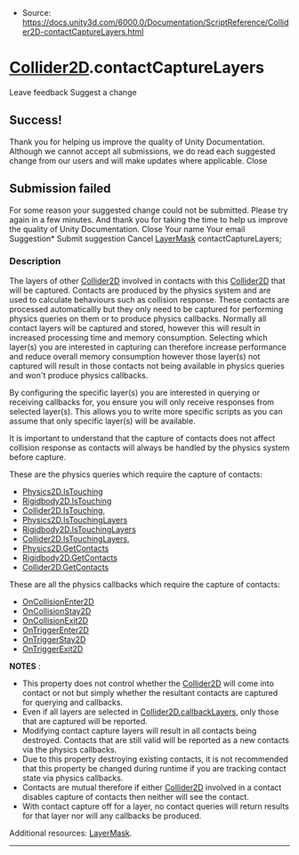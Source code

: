 * Source: https://docs.unity3d.com/6000.0/Documentation/ScriptReference/Collider2D-contactCaptureLayers.html

#  [Collider2D](https://docs.unity3d.com/6000.0/Documentation/ScriptReference/Collider2D.html).contactCaptureLayers
Leave feedback
Suggest a change
## Success!
Thank you for helping us improve the quality of Unity Documentation. Although we cannot accept all submissions, we do read each suggested change from our users and will make updates where applicable.
Close
## Submission failed
For some reason your suggested change could not be submitted. Please <a>try again</a> in a few minutes. And thank you for taking the time to help us improve the quality of Unity Documentation.
Close
Your name Your email Suggestion* Submit suggestion
Cancel
[LayerMask](https://docs.unity3d.com/6000.0/Documentation/ScriptReference/LayerMask.html) contactCaptureLayers; 
### Description
The layers of other [Collider2D](https://docs.unity3d.com/6000.0/Documentation/ScriptReference/Collider2D.html) involved in contacts with this [Collider2D](https://docs.unity3d.com/6000.0/Documentation/ScriptReference/Collider2D.html) that will be captured.
Contacts are produced by the physics system and are used to calculate behaviours such as collision response. These contacts are processed automaticallly but they only need to be captured for performing physics queries on them or to produce physics callbacks. Normally all contact layers will be captured and stored, however this will result in increased processing time and memory consumption. Selecting which layer(s) you are interested in capturing can therefore increase performance and reduce overall memory consumption however those layer(s) not captured will result in those contacts not being available in physics queries and won't produce physics callbacks.  
  
By configuring the specific layer(s) you are interested in querying or receiving callbacks for, you ensure you will only receive responses from selected layer(s). This allows you to write more specific scripts as you can assume that only specific layer(s) will be available.  
  
It is important to understand that the capture of contacts does not affect collision response as contacts will always be handled by the physics system before capture.  
  
These are the physics queries which require the capture of contacts: 
  * [Physics2D.IsTouching](https://docs.unity3d.com/6000.0/Documentation/ScriptReference/Physics2D.IsTouching.html)
  * [Rigidbody2D.IsTouching](https://docs.unity3d.com/6000.0/Documentation/ScriptReference/Rigidbody2D.IsTouching.html)
  * [Collider2D.IsTouching](https://docs.unity3d.com/6000.0/Documentation/ScriptReference/Collider2D.IsTouching.html),
  * [Physics2D.IsTouchingLayers](https://docs.unity3d.com/6000.0/Documentation/ScriptReference/Physics2D.IsTouchingLayers.html)
  * [Rigidbody2D.IsTouchingLayers](https://docs.unity3d.com/6000.0/Documentation/ScriptReference/Rigidbody2D.IsTouchingLayers.html)
  * [Collider2D.IsTouchingLayers](https://docs.unity3d.com/6000.0/Documentation/ScriptReference/Collider2D.IsTouchingLayers.html),
  * [Physics2D.GetContacts](https://docs.unity3d.com/6000.0/Documentation/ScriptReference/Physics2D.GetContacts.html)
  * [Rigidbody2D.GetContacts](https://docs.unity3d.com/6000.0/Documentation/ScriptReference/Rigidbody2D.GetContacts.html)
  * [Collider2D.GetContacts](https://docs.unity3d.com/6000.0/Documentation/ScriptReference/Collider2D.GetContacts.html)


These are all the physics callbacks which require the capture of contacts: 
  * [OnCollisionEnter2D](https://docs.unity3d.com/6000.0/Documentation/ScriptReference/Collider2D.OnCollisionEnter2D.html)
  * [OnCollisionStay2D](https://docs.unity3d.com/6000.0/Documentation/ScriptReference/Collider2D.OnCollisionStay2D.html)
  * [OnCollisionExit2D](https://docs.unity3d.com/6000.0/Documentation/ScriptReference/Collider2D.OnCollisionExit2D.html)
  * [OnTriggerEnter2D](https://docs.unity3d.com/6000.0/Documentation/ScriptReference/Collider2D.OnTriggerEnter2D.html)
  * [OnTriggerStay2D](https://docs.unity3d.com/6000.0/Documentation/ScriptReference/Collider2D.OnTriggerStay2D.html)
  * [OnTriggerExit2D](https://docs.unity3d.com/6000.0/Documentation/ScriptReference/Collider2D.OnTriggerExit2D.html)


**NOTES** : 
  * This property does not control whether the [Collider2D](https://docs.unity3d.com/6000.0/Documentation/ScriptReference/Collider2D.html) will come into contact or not but simply whether the resultant contacts are captured for querying and callbacks.
  * Even if all layers are selected in [Collider2D.callbackLayers](https://docs.unity3d.com/6000.0/Documentation/ScriptReference/Collider2D-callbackLayers.html), only those that are captured will be reported.
  * Modifying contact capture layers will result in all contacts being destroyed. Contacts that are still valid will be reported as a new contacts via the physics callbacks.
  * Due to this property destroying existing contacts, it is not recommended that this property be changed during runtime if you are tracking contact state via physics callbacks.
  * Contacts are mutual therefore if either [Collider2D](https://docs.unity3d.com/6000.0/Documentation/ScriptReference/Collider2D.html) involved in a contact disables capture of contacts then neither will see the contact.
  * With contact capture off for a layer, no contact queries will return results for that layer nor will any callbacks be produced.


Additional resources: [LayerMask](https://docs.unity3d.com/6000.0/Documentation/ScriptReference/LayerMask.html).
* * *
